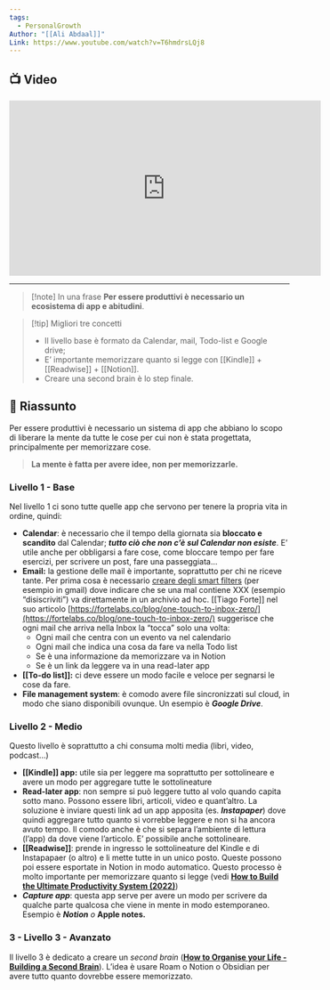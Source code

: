 ```yaml
---
tags:
  - PersonalGrowth
Author: "[[Ali Abdaal]]"
Link: https://www.youtube.com/watch?v=T6hmdrsLQj8
---
```


## 📺 Video
<div class="iframe-container">
  <iframe width="560" height="315" src="https://www.youtube.com/embed/T6hmdrsLQj8" title="YouTube video player" frameborder="0" allow="accelerometer; autoplay; clipboard-write; encrypted-media; gyroscope; picture-in-picture" allowfullscreen></iframe>
</div>

---

> [!note] In una frase
> **Per essere produttivi è necessario un ecosistema di app e abitudini**.

> [!tip] Migliori tre concetti
> - Il livello base è formato da Calendar, mail, Todo-list e Google drive;
> - E’ importante memorizzare quanto si legge con [[Kindle]] + [[Readwise]] + [[Notion]].
> - Creare una second brain è lo step finale.

## 📒 Riassunto
Per essere produttivi è necessario un sistema di app che abbiano lo scopo di liberare la mente da tutte le cose per cui non è stata progettata, principalmente per memorizzare cose.

> **La mente è fatta per avere idee, non per memorizzarle.**

### Livello 1 - Base

Nel livello 1 ci sono tutte quelle app che servono per tenere la propria vita in ordine, quindi:

- **Calendar**: è necessario che il tempo della giornata sia **bloccato e scandito** dal Calendar; _**tutto ciò che non c’è sul Calendar non esiste**_. E’ utile anche per obbligarsi a fare cose, come bloccare tempo per fare esercizi, per scrivere un post, fare una passeggiata…
- **Email:** la gestione delle mail è importante, soprattutto per chi ne riceve tante. Per prima cosa è necessario [creare degli smart filters](https://www.google.com/url?sa=t&rct=j&q=&esrc=s&source=web&cd=&cad=rja&uact=8&ved=2ahUKEwi_6vCjrfr4AhX5iP0HHbrBC2QQFnoECAsQAw&url=https%3A%2F%2Fsupport.google.com%2Fa%2Fusers%2Fanswer%2F9260550%3Fhl%3Den&usg=AOvVaw1EIAH9OM0EdrFWtAkI7oaX) (per esempio in gmail) dove indicare che se una mal contiene XXX (esempio “disiscriviti”) va direttamente in un archivio ad hoc. [[Tiago Forte]] nel suo articolo [](https://fortelabs.co/blog/one-touch-to-inbox-zero/)[https://fortelabs.co/blog/one-touch-to-inbox-zero/](https://fortelabs.co/blog/one-touch-to-inbox-zero/) suggerisce che ogni mail che arriva nella Inbox la “tocca” solo una volta:
    -   Ogni mail che centra con un evento va nel calendario
    -   Ogni mail che indica una cosa da fare va nella Todo list
    -   Se è una informazione da memorizzare va in Notion
    -   Se è un link da leggere va in una read-later app
- **[[To-do list]]:** ci deve essere un modo facile e veloce per segnarsi le cose da fare. 
- **File management system**: è comodo avere file sincronizzati sul cloud, in modo che siano disponibili ovunque. Un esempio è _**Google Drive**_.

### Livello 2 - Medio

Questo livello è soprattutto a chi consuma molti media (libri, video, podcast…)

- **[[Kindle]] app:** utile sia per leggere ma soprattutto per sottolineare e avere un modo per aggregare tutte le sottolineature
- **Read-later app**: non sempre si può leggere tutto al volo quando capita sotto mano. Possono essere libri, articoli, video e quant’altro. La soluzione è inviare questi link ad un app apposita (es. _**Instapaper**_) dove quindi aggregare tutto quanto si vorrebbe leggere e non si ha ancora avuto tempo. Il comodo anche è che si separa l’ambiente di lettura (l’app) da dove viene l’articolo. E’ possibile anche sottolineare.
- **[[Readwise]]**: prende in ingresso le sottolineature del Kindle e di Instapapaer (o altro) e li mette tutte in un unico posto. Queste possono poi essere esportate in Notion in modo automatico. Questo processo è molto importante per memorizzare quanto si legge (vedi [**How to Build the Ultimate Productivity System (2022)**](https://www.notion.so/How-to-Build-the-Ultimate-Productivity-System-2022-afd8b7ec559147ecb125616e4092963c))
- _**Capture app**_: questa app serve per avere un modo per scrivere da qualche parte qualcosa che viene in mente in modo estemporaneo. Esempio è _**Notion** o_ **Apple notes.**

### 3 - Livello 3 - Avanzato

Il livello 3 è dedicato a creare un _second brain_ ([**How to Organise your Life - Building a Second Brain**](https://www.notion.so/How-to-Organise-your-Life-Building-a-Second-Brain-2abc4ccf1e514fcba4ffdb9382a8b5d4)). L’idea è usare Roam o Notion o Obsidian per avere tutto quanto dovrebbe essere memorizzato.